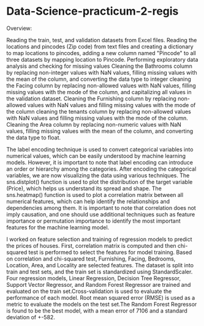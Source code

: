 # Data-Science-practicum-2-regis
Overview:

Reading the train, test, and validation datasets from Excel files.
Reading the locations and pincodes (Zip code) from text files and creating a dictionary to map locations to pincodes, adding a new column named "Pincode" to all three datasets by mapping location to Pincode.
Performing exploratory data analysis and checking for missing values
Cleaning the Bathrooms column by replacing non-integer values with NaN values, filling missing values with the mean of the column, and converting the data type to integer
cleaning the Facing column by replacing non-allowed values with NaN values, filling missing values with the mode of the column, and capitalizing all values in the validation dataset.
Cleaning the Furnishing column by replacing non-allowed values with NaN values and filling missing values with the mode of the column
cleaning the tenants column by replacing non-allowed values with NaN values and filling missing values with the mode of the column.
Cleaning the Area column by replacing non-numeric values with NaN values, filling missing values with the mean of the column, and converting the data type to float.

The label encoding technique is used to convert categorical variables into numerical values, which can be easily understood by machine learning models. However, it is important to note that label encoding can introduce an order or hierarchy among the categories.
After encoding the categorical variables, we are now visualizing the data using various techniques. The sns.distplot() function is used to plot the distribution of the target variable (Price), which helps us understand its spread and shape. The sns.heatmap() function is used to plot a correlation matrix between all numerical features, which can help identify the relationships and dependencies among them. It is important to note that correlation does not imply causation, and one should use additional techniques such as feature importance or permutation importance to identify the most important features for the machine learning model.

I worked on feature selection and training of regression models to predict the prices of houses. First, correlation matrix is computed and then chi-squared test is performed to select the features for model training. Based on correlation and chi-squared test, Furnishing, Facing, Bedrooms, Location, Area, and Locality are selected features. The dataset is split into train and test sets, and the train set is standardized using StandardScaler. Four regression models, Linear Regression, Decision Tree Regressor, Support Vector Regressor, and Random Forest Regressor are trained and evaluated on the train set.Cross-validation is used to evaluate the performance of each model. Root mean squared error (RMSE) is used as a metric to evaluate the models on the test set.The Random Forest Regressor is found to be the best model, with a mean error of 7106 and a standard deviation of +-582.
